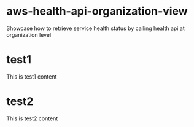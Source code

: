 # aws-health-api-organization-view
Showcase how to retrieve service health status by calling health api at organization level

# test1
This is test1 content


# test2
This is test2 content





